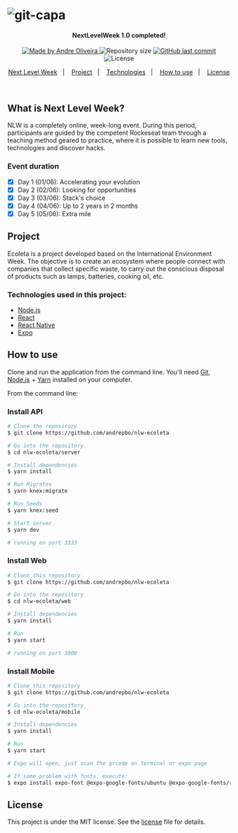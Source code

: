 ![git-capa](https://user-images.githubusercontent.com/8798970/84420700-cdb65200-abf0-11ea-9689-18e6829c3bdb.png)
=====
<h4 align="center"> 
	NextLevelWeek 1.0 completed!
</h4>
<p align="center">
  <a href="https://www.linkedin.com/in/andrephillipe/">
    <img alt="Made by Andre Oliveira" src="https://img.shields.io/badge/made%20by-Andre%20Oliveira-brightgreen">
  </a>
  <img alt="Repository size" src="https://img.shields.io/github/repo-size/andrepbo/rocketseat-ecoleta">
  <a href="https://github.com/andrepbo/rocketseat-ecoleta/commits/master">
    <img alt="GitHub last commit" src="https://img.shields.io/github/last-commit/andrepbo/rocketseat-ecoleta">
  </a>
  <img alt="License" src="https://img.shields.io/badge/license-MIT-%2304D361">
</p>
<p align="center">
  <a href="#what-is-next-level-week">Next Level Week</a>&nbsp;&nbsp;&nbsp;|&nbsp;&nbsp;&nbsp;
  <a href="#project">Project</a>&nbsp;&nbsp;&nbsp;|&nbsp;&nbsp;&nbsp;
  <a href="#technologies-used-in-this-project">Technologies</a>&nbsp;&nbsp;&nbsp;|&nbsp;&nbsp;&nbsp;
  <a href="#how-to-use">How to use</a>&nbsp;&nbsp;&nbsp;|&nbsp;&nbsp;&nbsp;
  <a href="#license">License</a>
</p>
<br />

## What is Next Level Week?

NLW is a completely online, week-long event. 
During this period, participants are guided by the competent Rockeseat team through a teaching method geared to practice, 
where it is possible to learn new tools, technologies and discover hacks.

### Event duration
- [x] Day 1 (01/06): Accelerating your evolution
- [x] Day 2 (02/06): Looking for opportunities
- [x] Day 3 (03/06): Stack's choice
- [x] Day 4 (04/06): Up to 2 years in 2 months
- [x] Day 5 (05/06): Extra mile

## Project
Ecoleta is a project developed based on the International Environment Week. 
The objective is to create an ecosystem where people connect with companies that collect specific waste, 
to carry out the conscious disposal of products such as lamps, batteries, cooking oil, etc.

### Technologies used in this project:
- [Node.js](https://nodejs.org/en/)
- [React](https://reactjs.org)
- [React Native](https://facebook.github.io/react-native/)
- [Expo](https://expo.io/)

## How to use
Clone and run the application from the command line. You'll need [Git](https://git-scm.com), [Node.js](https://nodejs.org/en/) + [Yarn](https://yarnpkg.com/) installed on your computer.

From the command line:

### Install API 

```bash
# Clone the repository
$ git clone https://github.com/andrepbo/nlw-ecoleta

# Go into the repository
$ cd nlw-ecoleta/server

# Install dependencies
$ yarn install

# Run Migrates
$ yarn knex:migrate

# Run Seeds
$ yarn knex:seed

# Start server
$ yarn dev

# running on port 3333
```

### Install Web

```bash
# Clone this repository
$ git clone https://github.com/andrepbo/nlw-ecoleta

# Go into the repository
$ cd nlw-ecoleta/web

# Install dependencies
$ yarn install

# Run
$ yarn start

# running on port 3000
```

### Install Mobile

```bash
# Clone this repository
$ git clone https://github.com/andrepbo/nlw-ecoleta

# Go into the repository
$ cd nlw-ecoleta/mobile

# Install dependencies
$ yarn install

# Run
$ yarn start

# Expo will open, just scan the qrcode on terminal or expo page

# If some problem with fonts, execute:
$ expo install expo-font @expo-google-fonts/ubuntu @expo-google-fonts/roboto

```

## License

This project is under the MIT license. See the [license](https://github.com/andrepbo/rocketseat-ecoleta/blob/master/LICENSE) file for details.

